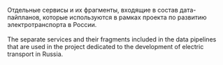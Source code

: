 Отдельные сервисы и их фрагменты, входящие в состав дата-пайпланов, которые используются в рамках проекта по развитию электротранспорта в России.
</br> 
</br>
The separate services and their fragments included in the data pipelines that are used in the project dedicated to the development of electric transport in Russia.
